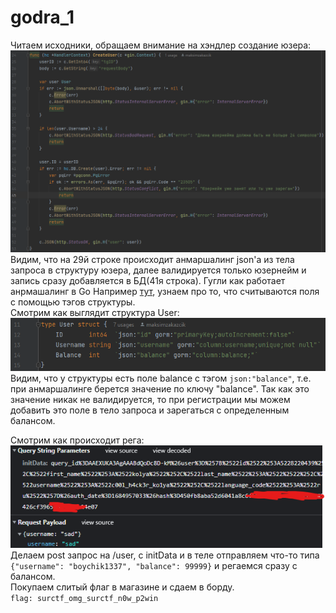# godra_1
Читаем исходники, обращаем внимание на хэндлер создание юзера:  
![image](pic/1.png)  
Видим, что на 29й строке происходит анмаршалинг json'а из тела запроса в структуру юзера, далее валидируется только юзернейм и запись сразу добавляется в БД(41я строка). Гугли как работает анрмашалинг в Go Например [тут](https://gobyexample.com/json), узнаем про то, что считываются поля с помощью тэгов структуры.  
Смотрим как выглядит структура User:  
![image](pic/2.png)  
Видим, что у структуры есть поле balance с тэгом `json:"balance"`, т.е. при анмаршалинге берется значение по ключу "balance".
Так как это значение никак не валидируется, то при регистрации мы можем добавить это поле в тело запроса и зарегаться с определенным балансом.

Смотрим как происходит рега:  
![image](pic/3.png)  
Делаем post запрос на /user, с initData и в теле отправляем что-то типа `{"username": "boychik1337", "balance": 99999}` и регаемся сразу с балансом.  
Покупаем слитый флаг в магазине и сдаем в борду.  
`flag: surctf_omg_surctf_n0w_p2win`

